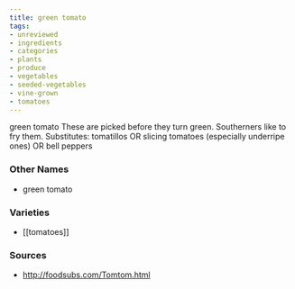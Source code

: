 ```yaml
---
title: green tomato
tags:
- unreviewed
- ingredients
- categories
- plants
- produce
- vegetables
- seeded-vegetables
- vine-grown
- tomatoes
---
```

green tomato These are picked before they turn green. Southerners like to fry them. Substitutes: tomatillos OR slicing tomatoes (especially underripe ones) OR bell peppers

### Other Names

* green tomato

### Varieties

* [[tomatoes]]

### Sources
* http://foodsubs.com/Tomtom.html
